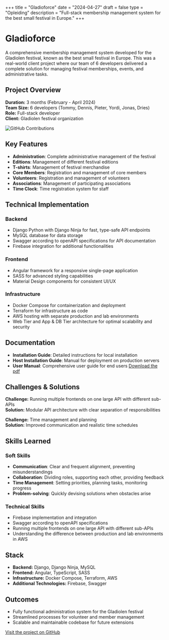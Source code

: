 +++
title = "Gladioforce"
date = "2024-04-27"
draft = false
type = "Opleiding"
description = "Full-stack membership management system for the best small festival in Europe."
+++

# Gladioforce

A comprehensive membership management system developed for the Gladiolen festival, known as the best small festival in Europe. This was a real-world client project where our team of 6 developers delivered a complete solution for managing festival memberships, events, and administrative tasks.

## Project Overview

**Duration:** 3 months (February - April 2024)  
**Team Size:** 6 developers (Tommy, Dennis, Pieter, Yordi, Jonas, Dries)  
**Role:** Full-stack developer  
**Client:** Gladiolen festival organization


![GitHub Contributions](/photos/contribs.png)

## Key Features

- **Administration**: Complete administrative management of the festival
- **Editions**: Management of different festival editions
- **T-shirts**: Management of festival merchandise
- **Core Members**: Registration and management of core members
- **Volunteers**: Registration and management of volunteers
- **Associations**: Management of participating associations
- **Time Clock**: Time registration system for staff

## Technical Implementation

### Backend
- Django Python with Django Ninja for fast, type-safe API endpoints
- MySQL database for data storage
- Swagger according to openAPI specifications for API documentation
- Firebase integration for additional functionalities

### Frontend
- Angular framework for a responsive single-page application
- SASS for advanced styling capabilities
- Material Design components for consistent UI/UX

### Infrastructure
- Docker Compose for containerization and deployment
- Terraform for infrastructure as code
- AWS hosting with separate production and lab environments
- Web Tier and App & DB Tier architecture for optimal scalability and security

## Documentation

- **Installation Guide**: Detailed instructions for local installation
- **Host Installation Guide**: Manual for deployment on production servers
- **User Manual**: Comprehensive user guide for end users [Download the pdf](/files/User_manual_gladio.pdf)

## Challenges & Solutions

**Challenge:** Running multiple frontends on one large API with different sub-APIs  
**Solution:** Modular API architecture with clear separation of responsibilities

**Challenge:** Time management and planning  
**Solution:** Improved communication and realistic time schedules

## Skills Learned

### Soft Skills
- **Communication**: Clear and frequent alignment, preventing misunderstandings
- **Collaboration**: Dividing roles, supporting each other, providing feedback
- **Time Management**: Setting priorities, planning tasks, monitoring progress
- **Problem-solving**: Quickly devising solutions when obstacles arise

### Technical Skills
- Firebase implementation and integration
- Swagger according to openAPI specifications
- Running multiple frontends on one large API with different sub-APIs
- Understanding the difference between production and lab environments in AWS

## Stack
- **Backend:** Django, Django Ninja, MySQL
- **Frontend:** Angular, TypeScript, SASS
- **Infrastructure:** Docker Compose, Terraform, AWS
- **Additional Technologies:** Firebase, Swagger

## Outcomes
- Fully functional administration system for the Gladiolen festival
- Streamlined processes for volunteer and member management
- Scalable and maintainable codebase for future extensions


[Visit the project on GitHub](https://github.com/GladioForce-Org/GladioForce)
